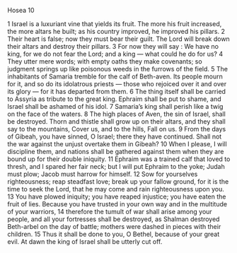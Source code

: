 Hosea 10

1	Israel is a luxuriant vine that yields its fruit. The more his fruit increased, the more altars he built; as his country improved, he improved his pillars.
2	Their heart is false; now they must bear their guilt. The Lord will break down their altars and destroy their pillars.
3	For now they will say : We have no king, for we do not fear the Lord; and a king — what could he do for us?
4	They utter mere words; with empty oaths they make covenants; so judgment springs up like poisonous weeds in the furrows of the field.
5	The inhabitants of Samaria tremble for the calf of Beth-aven. Its people mourn for it, and so do its idolatrous priests — those who rejoiced over it and over its glory — for it has departed from them.
6	The thing itself shall be carried to Assyria as tribute to the great king. Ephraim shall be put to shame, and Israel shall be ashamed of his idol.
7	Samaria’s king shall perish like a twig on the face of the waters.
8	The high places of Aven, the sin of Israel, shall be destroyed. Thorn and thistle shall grow up on their altars, and they shall say to the mountains, Cover us, and to the hills, Fall on us.
9	From the days of Gibeah, you have sinned, O Israel; there they have continued. Shall not the war against the unjust overtake them in Gibeah?
10	When I please, I will discipline them, and nations shall be gathered against them when they are bound up for their double iniquity.
11	Ephraim was a trained calf that loved to thresh, and I spared her fair neck; but I will put Ephraim to the yoke; Judah must plow; Jacob must harrow for himself.
12	Sow for yourselves righteousness; reap steadfast love; break up your fallow ground, for it is the time to seek the Lord, that he may come and rain righteousness upon you.
13	You have plowed iniquity; you have reaped injustice; you have eaten the fruit of lies. Because you have trusted in your own way and in the multitude of your warriors,
14	therefore the tumult of war shall arise among your people, and all your fortresses shall be destroyed, as Shalman destroyed Beth-arbel on the day of battle; mothers were dashed in pieces with their children.
15	Thus it shall be done to you, O Bethel, because of your great evil. At dawn the king of Israel shall be utterly cut off.

